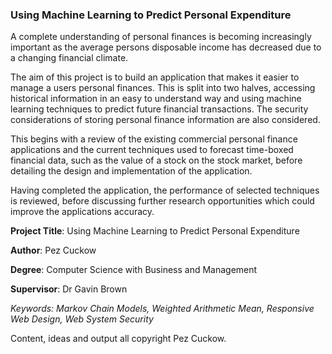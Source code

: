 ### Using Machine Learning to Predict Personal Expenditure

A complete understanding of personal finances is becoming increasingly important as the average persons disposable  income has decreased due to a changing financial climate.

The aim of this project is to build an application that makes it easier to manage a users personal finances. This is split into two halves, accessing historical information in an easy to understand way and using machine learning techniques to predict future financial transactions. The security considerations of storing personal finance information are also considered.

This begins with a review of the existing commercial personal finance applications and the current techniques used to forecast time-boxed financial data, such as the value of a stock on the stock market, before detailing the design and implementation of the application.

Having completed the application, the performance of selected techniques is reviewed, before discussing further research opportunities which could improve the applications accuracy.


**Project Title**: Using Machine Learning to Predict Personal Expenditure

**Author**: Pez Cuckow

**Degree**: Computer Science with Business and Management

**Supervisor**: Dr Gavin Brown

*Keywords: Markov Chain Models, Weighted Arithmetic Mean, Responsive Web Design, Web System Security*

Content, ideas and output all copyright Pez Cuckow.
